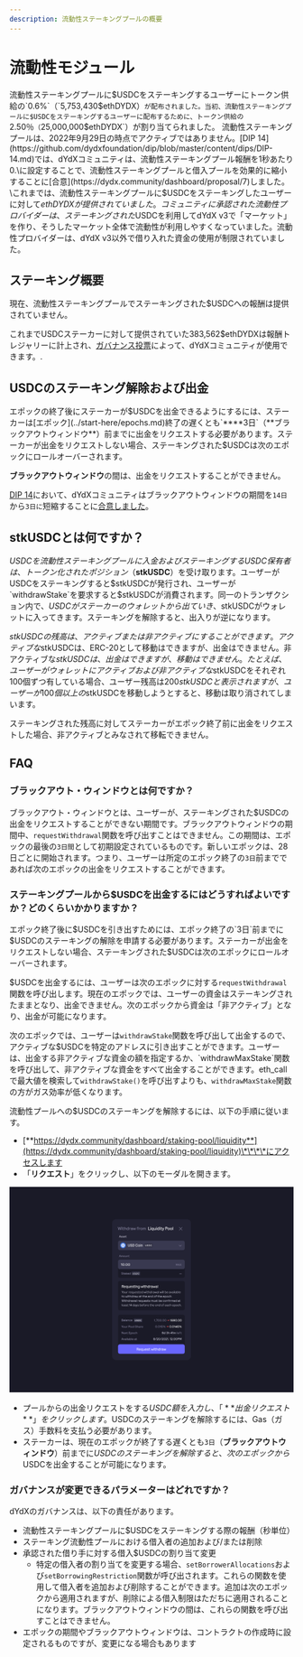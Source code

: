 ```yaml
---
description: 流動性ステーキングプールの概要
---
```


# 流動性モジュール

流動性ステーキングプールに$USDCをステーキングするユーザーにトークン供給の`0.6%`（`5,753,430$ethDYDX）`が配布されました。当初、流動性ステーキングプールに$USDCをステーキングするユーザーに配布するために、トークン供給の`2.50％`（`25,000,000$ethDYDX`）が割り当てられました。 流動性ステーキングプールは、2022年9月29日の時点でアクティブではありません。[DIP 14](https://github.com/dydxfoundation/dip/blob/master/content/dips/DIP-14.md)では、dYdXコミュニティは、流動性ステーキングプール報酬を1秒あたり0.\に設定することで、流動性ステーキングプールと借入プールを効果的に縮小することに[合意](https://dydx.community/dashboard/proposal/7)しました。\これまでは、流動性ステーキングプールに$USDCをステーキングしたユーザーに対して$ethDYDXが提供されていました。コミュニティに承認された流動性プロバイダーは、ステーキングされた$USDCを利用してdYdX v3で「マーケット」を作り、そうしたマーケット全体で流動性が利用しやすくなっていました。流動性プロバイダーは、dYdX v3以外で借り入れた資金の使用が制限されていました。

## **ステーキング**概要

現在、流動性ステーキングプールでステーキングされた$USDCへの報酬は提供されていません。

これまでUSDCステーカーに対して提供されていた383,562$ethDYDXは報酬トレジャリーに計上され、[ガバナンス投票](https://docs.dydx.community/dydx-governance/voting-and-governance/governance-parameters)によって、dYdXコミュニティが使用できます。.

## USDCのステーキング解除および出金

エポックの終了後にステーカーが$USDCを出金できるようにするには、ステーカーは[エポック](../start-here/epochs.md)終了の遅くとも`****3日`（**ブラックアウトウィンドウ**）前までに出金をリクエストする必要があります。ステーカーが出金をリクエストしない場合、ステーキングされた$USDCは次のエポックにロールオーバーされます。

**ブラックアウトウィンドウ**の間は、出金をリクエストすることができません。

[DIP 14](https://github.com/dydxfoundation/dip/blob/master/content/dips/DIP-14.md)において、dYdXコミュニティはブラックアウトウィンドウの期間を`14日`から`3日に`短縮することに[合意しました](https://dydx.community/dashboard/proposal/7)。

## stkUSDCとは何ですか？

$USDCを流動性ステーキングプールに入金およびステーキングするUSDC保有者は、トークン化されたポジション（$**stkUSDC**）を受け取ります。ユーザーがUSDCをステーキングすると$stkUSDCが発行され、ユーザーが`withdrawStake`を要求すると$stkUSDCが消費されます。同一のトランザクション内で、$USDCがステーカーのウォレットから出ていき、$stkUSDCがウォレットに入ってきます。ステーキングを解除すると、出入りが逆になります。

$stkUSDCの残高は、アクティブまたは非アクティブにすることができます。アクティブな$stkUSDCは、ERC-20として移動はできますが、出金はできません。非アクティブな$stkUSDCは、出金はできますが、移動はできません。たとえば、ユーザーがウォレットにアクティブおよび非アクティブな$stkUSDCをそれぞれ100個ずつ有している場合、ユーザー残高は200$stkUSDCと表示されますが、ユーザーが100個以上の$stkUSDCを移動しようとすると、移動は取り消されてしまいます。

ステーキングされた残高に対してステーカーがエポック終了前に出金をリクエストした場合、非アクティブとみなされて移転できません。

## FAQ

### ブラックアウト・ウィンドウとは何ですか？

ブラックアウト・ウィンドウとは、ユーザーが、ステーキングされた$USDCの出金をリクエストすることができない期間です。ブラックアウトウィンドウの期間中、`requestWithdrawal`関数を呼び出すことはできません。この期間は、エポックの最後の`3日間`として初期設定されているものです。新しいエポックは、28日ごとに開始されます。つまり、ユーザーは所定のエポック終了の`3日`前までであれば次のエポックの出金をリクエストすることができます。

### ステーキングプールから$USDCを出金するにはどうすればよいですか？どのくらいかかりますか？

エポック終了後に$USDCを引き出すためには、エポック終了の`3日`前までに$USDCのステーキングの解除を申請する必要があります。ステーカーが出金をリクエストしない場合、ステーキングされた$USDCは次のエポックにロールオーバーされます。

$USDCを出金するには、ユーザーは次のエポックに対する`requestWithdrawal`関数を呼び出します。現在のエポックでは、ユーザーの資金はステーキングされたままとなり、出金できません。次のエポックから資金は「非アクティブ」となり、出金が可能になります。

次のエポックでは、ユーザーは`withdrawStake`関数を呼び出して出金するので、アクティブな$USDCを特定のアドレスに引き出すことができます。ユーザーは、出金する非アクティブな資金の額を指定するか、\`withdrawMaxStake\`関数を呼び出して、非アクティブな資金をすべて出金することができます。eth\_callで最大値を検索して`withdrawStake()`を呼び出すよりも、`withdrawMaxStake`関数の方がガス効率が低くなります。

流動性プールへの$USDCのステーキングを解除するには、以下の手順に従います。

* [**https://dydx.community/dashboard/staking-pool/liquidity**](https://dydx.community/dashboard/staking-pool/liquidity)\*\*\*\*にアクセスします
* 「**リクエスト**」をクリックし、以下のモーダルを開きます。

![出金リクエスト](../.gitbook/assets/1-withdraw-from-liquidity-pool.png)

* プールからの出金リクエストをする$USDC額を入力し、「**出金リクエスト**」をクリックします。$USDCのステーキングを解除するには、Gas（ガス）手数料を支払う必要があります。
* ステーカーは、現在のエポックが終了する遅くとも`3日`（**ブラックアウトウィンドウ**）前までに$USDCのステーキングを解除すると、次のエポックから$USDCを出金することが可能になります。

### ガバナンスが変更できるパラメーターはどれですか？

dYdXのガバナンスは、以下の責任があります。

* 流動性ステーキングプールに$USDCをステーキングする際の報酬（秒単位）
* ステーキング流動性プールにおける借入者の追加および/または削除
* 承認された借り手に対する借入$USDCの割り当て変更
  * 特定の借入者の割り当てを変更する場合、`setBorrowerAllocations`および`setBorrowingRestriction`関数が呼び出されます。これらの関数を使用して借入者を追加および削除することができます。追加は次のエポックから適用されますが、削除による借入制限はただちに適用されることになります。ブラックアウトウィンドウの間は、これらの関数を呼び出すことはできません。
* エポックの期間やブラックアウトウィンドウは、コントラクトの作成時に設定されるものですが、変更になる場合もあります
